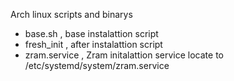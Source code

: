 Arch linux scripts and binarys 

- base.sh , base instalattion script 
- fresh_init , after instalattion script 
- zram.service , Zram initalattion service locate to /etc/systemd/system/zram.service

